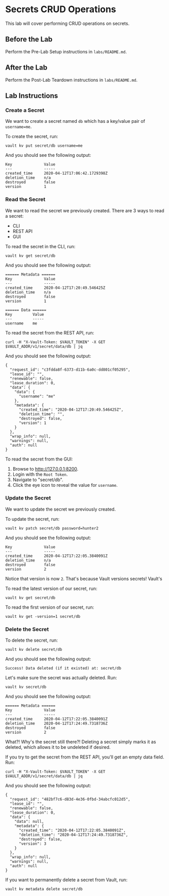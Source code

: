 # Secrets CRUD Operations

This lab will cover performing CRUD operations on secrets.

## Before the Lab

Perform the Pre-Lab Setup instructions in `labs/README.md`.

## After the Lab

Perform the Post-Lab Teardown instructions in `labs/README.md`.

## Lab Instructions

### Create a Secret

We want to create a secret named `db` which has a key/value pair of `username=me`.

To create the secret, run:

```
vault kv put secret/db username=me
```

And you should see the following output:

```
Key              Value
---              -----
created_time     2020-04-12T17:06:42.1729398Z
deletion_time    n/a
destroyed        false
version          1
```

### Read the Secret

We want to read the secret we previously created. There are 3 ways to read a secret:

- CLI
- REST API
- GUI

To read the secret in the CLI, run:

```
vault kv get secret/db
```

And you should see the following output:

```
====== Metadata ======
Key              Value
---              -----
created_time     2020-04-12T17:20:49.546425Z
deletion_time    n/a
destroyed        false
version          1

====== Data ======
Key         Value
---         -----
username    me
```

To read the secret from the REST API, run:

```
curl -H "X-Vault-Token: $VAULT_TOKEN" -X GET $VAULT_ADDR/v1/secret/data/db | jq
```

And you should see the following output:

```
{
  "request_id": "c3fdda8f-6373-d11b-6a0c-dd801cf05295",
  "lease_id": "",
  "renewable": false,
  "lease_duration": 0,
  "data": {
    "data": {
      "username": "me"
    },
    "metadata": {
      "created_time": "2020-04-12T17:20:49.546425Z",
      "deletion_time": "",
      "destroyed": false,
      "version": 1
    }
  },
  "wrap_info": null,
  "warnings": null,
  "auth": null
}
```

To read the secret from the GUI:

1. Browse to http://127.0.0.1:8200.
2. Login with the `Root Token`.
3. Navigate to "secret/db".
4. Click the eye icon to reveal the value for `username`.

### Update the Secret

We want to update the secret we previously created.

To update the secret, run:

```
vault kv patch secret/db password=hunter2
```

And you should see the following output:

```
Key              Value
---              -----
created_time     2020-04-12T17:22:05.3840091Z
deletion_time    n/a
destroyed        false
version          2
```

Notice that version is now `2`. That's because Vault versions secrets! Vault's

To read the latest version of our secret, run:

```
vault kv get secret/db
```

To read the first version of our secret, run:

```
vault kv get -version=1 secret/db
```

### Delete the Secret

To delete the secret, run:

```
vault kv delete secret/db
```

And you should see the following output:

```
Success! Data deleted (if it existed) at: secret/db
```

Let's make sure the secret was actually deleted. Run:

```
vault kv secret/db
```

And you should see the following output:

```
====== Metadata ======
Key              Value
---              -----
created_time     2020-04-12T17:22:05.3840091Z
deletion_time    2020-04-12T17:24:49.7318736Z
destroyed        false
version          2
```

What?! Why's the secret still there?! Deleting a secret simply marks it as deleted, which allows it to be undeleted if desired.

If you try to get the secret from the REST API, you'll get an empty data field. Run:

```
curl -H "X-Vault-Token: $VAULT_TOKEN" -X GET $VAULT_ADDR/v1/secret/data/db | jq
```

And you should see the following output:

```
{
  "request_id": "482bf7c6-d83d-4e36-0fbd-34abcfc012d5",
  "lease_id": "",
  "renewable": false,
  "lease_duration": 0,
  "data": {
    "data": null,
    "metadata": {
      "created_time": "2020-04-12T17:22:05.3840091Z",
      "deletion_time": "2020-04-12T17:24:49.7318736Z",
      "destroyed": false,
      "version": 3
    }
  },
  "wrap_info": null,
  "warnings": null,
  "auth": null
}
```

If you want to permanently delete a secret from Vault, run:

```
vault kv metadata delete secret/db
```

